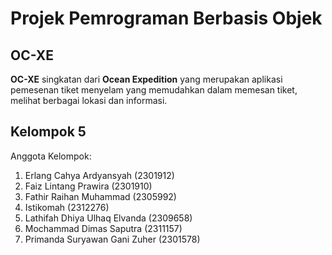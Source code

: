 # Projek Pemrograman Berbasis Objek

## OC-XE

**OC-XE** singkatan dari **Ocean Expedition** yang merupakan aplikasi pemesenan tiket menyelam yang memudahkan dalam memesan tiket, melihat berbagai lokasi dan informasi. 

## Kelompok 5
Anggota Kelompok:
1. Erlang Cahya Ardyansyah (2301912)
2. Faiz Lintang Prawira (2301910)
3. Fathir Raihan Muhammad (2305992)
4. Istikomah (2312276)
5. Lathifah Dhiya Ulhaq Elvanda (2309658)
6. Mochammad Dimas Saputra (2311157)
7. Primanda Suryawan Gani Zuher (2301578)
